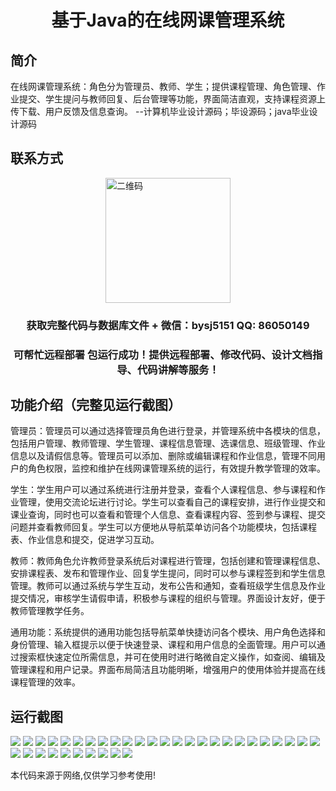 <p><h1 align="center">基于Java的在线网课管理系统</h1></p>

## 简介
在线网课管理系统：角色分为管理员、教师、学生；提供课程管理、角色管理、作业提交、学生提问与教师回复、后台管理等功能，界面简洁直观，支持课程资源上传下载、用户反馈及信息查询。    --计算机毕业设计源码；毕设源码；java毕业设计源码


## 联系方式
<img src="https://bs-1329754181.cos.ap-shanghai.myqcloud.com/wx.jpg" alt="二维码" style="display: block; margin: 0 auto;" width="200px">
<p><h3 align="center">获取完整代码与数据库文件 + 微信：bysj5151 QQ: 86050149</h3></p>
<p><h3 align="center">可帮忙远程部署 包运行成功！提供远程部署、修改代码、设计文档指导、代码讲解等服务！</h3></p>

## 功能介绍（完整见运行截图）
管理员：管理员可以通过选择管理员角色进行登录，并管理系统中各模块的信息，包括用户管理、教师管理、学生管理、课程信息管理、选课信息、班级管理、作业信息以及请假信息等。管理员可以添加、删除或编辑课程和作业信息，管理不同用户的角色权限，监控和维护在线网课管理系统的运行，有效提升教学管理的效率。

学生：学生用户可以通过系统进行注册并登录，查看个人课程信息、参与课程和作业管理，使用交流论坛进行讨论。学生可以查看自己的课程安排，进行作业提交和课业查询，同时也可以查看和管理个人信息、查看课程内容、签到参与课程、提交问题并查看教师回复。学生可以方便地从导航菜单访问各个功能模块，包括课程表、作业信息和提交，促进学习互动。

教师：教师角色允许教师登录系统后对课程进行管理，包括创建和管理课程信息、安排课程表、发布和管理作业、回复学生提问，同时可以参与课程签到和学生信息管理。教师可以通过系统与学生互动，发布公告和通知，查看班级学生信息及作业提交情况，审核学生请假申请，积极参与课程的组织与管理。界面设计友好，便于教师管理教学任务。

通用功能：系统提供的通用功能包括导航菜单快捷访问各个模块、用户角色选择和身份管理、输入框提示以便于快速登录、课程和用户信息的全面管理。用户可以通过搜索框快速定位所需信息，并可在使用时进行略微自定义操作，如查阅、编辑及管理课程和用户记录。界面布局简洁且功能明晰，增强用户的使用体验并提高在线课程管理的效率。


## 运行截图
![](img/001.jpg)
![](img/002.jpg)
![](img/003.jpg)
![](img/004.jpg)
![](img/005.jpg)
![](img/006.jpg)
![](img/007.jpg)
![](img/008.jpg)
![](img/009.jpg)
![](img/010.jpg)
![](img/011.jpg)
![](img/012.jpg)
![](img/013.jpg)
![](img/014.jpg)
![](img/015.jpg)
![](img/016.jpg)
![](img/017.jpg)
![](img/018.jpg)
![](img/019.jpg)
![](img/020.jpg)
![](img/021.jpg)
![](img/022.jpg)
![](img/023.jpg)
![](img/024.jpg)
![](img/025.jpg)
![](img/026.jpg)
![](img/027.jpg)
![](img/028.jpg)
![](img/029.jpg)
![](img/030.jpg)
![](img/031.jpg)
![](img/032.jpg)
![](img/033.jpg)
![](img/034.jpg)
![](img/035.jpg)

<p>本代码来源于网络,仅供学习参考使用!</p>
